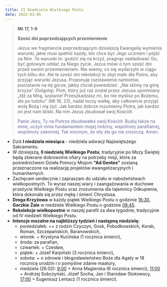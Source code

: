 ```yaml
---
title: II Niedziela Wielkiego Postu
date: 2023-03-05
---
```


> **Mt 17, 1-9**
>
> **Sześć dni poprzedzających przemienienie**
>
> Jezus we fragmencie poprzedzającym dzisiejszą Ewangelię wymienia warunki, jakie musi spełnić każdy, kto chce być Jego uczniem i pójść za Nim. Te warunki to: godzić się na krzyż, pragnąc naśladować Go, być gotowym oddać za Niego życie. Jezus mówi o tym sześć dni przed swoim przemienieniem. Nie wiemy, co się wydarzyło w ciągu tych kilku dni. Ale te sześć dni rekolekcji to zbyt mało dla Piotra, aby przyjąć warunki Jezusa. Proponuje rozstawienie namiotów, pozostanie na tej górze, jakby chciał powiedzieć: „Nie idźmy na górę krzyża” (Golgotę). Piotr, który już raz został przez Jezusa upomniany „Idź za Mną, szatanie! Przeszkadzasz mi, bo nie myślisz po Bożemu, ale po ludzku” (Mt 16, 23), nadal toczy walkę, aby całkowicie przyjąć wolę Bożą i nią żyć. Jak bardzo dobrze rozumiemy Piotra, jak bardzo on jest nam bliski. Na nim Jezus zbudował swój Kościół.
>
> <span style="color: #666699;"> Panie Jezu, Ty na Piotrze zbudowałeś swój Kościół. Buduj także na mnie, uczyń mnie fundamentem mojej rodziny, wspólnoty parafialnej, wspólnoty zakonnej. Tak mocnym, że siły zła go nie zniszczą. Amen.
> &nbsp;

- Dziś **I niedziela miesiąca** - niedziela adoracji Najświętszego Sakramentu.
- W dzisiejszą, **II niedzielę Wielkiego Postu**, tradycyjnie po Mszy Świętej będą zbierane dobrowolne ofiary na potrzeby misji, które za pośrednictwem Dzieła Pomocy Misjom **"Ad Gentes"** zostaną przeznaczone na realizację projektów ewangelizacyjnych i humanitarnych.
- Zachęcam serdecznie i zapraszam do udziału w nabożeństwach wielkopostnych. To wyraz naszej wiary i zaangażowania w duchowe przeżycie Wielkiego Postu oraz zrozumienia dla tajemnicy Odkupienia, która dokonała się przez mękę i śmierć Chrystusa.
- **Droga Krzyżowa** w każdy piątek Wielkiego Postu o godzinie <u>16:30</u>, **Gorzkie Żale** w niedziele Wielkiego Postu o godzinie <u>08:45</u>.
- **Rekolekcje wielkopostne** w naszej parafii za dwa tygodnie, tradycyjnie od IV niedzieli Wielkiego Postu.
- **Intencje mszalne na najbliższy tydzień i następną niedzielę:**
  - poniedziałek: ++ z rodzin Czyczyn, Gosk, Pobudkowskich, Korab, Roman, Szczepańskich, Baranowskich,
  - wtorek: + Krystyna Kucińska (1 rocznica śmierci),
  - środa: za parafian,
  - czwartek: + Czesław,
  - piątek: + Józef Karpiński (3 rocznica śmierci),
  - sobota: + o zdrowie i błogosławieństwo Boże dla Agaty w 18 rocznicę urodzin i o pomyślne zdanie maatury,
  - niedziela (26.02): <u>9:00</u> + Anna Magierska (6 rocznica śmierci), <u>11:00</u> + Andrzej Sobczyński, Józef Socha, Jan i Stanisław Stokowscy, <u>17:00</u> + Eugeniusz Lentacz (1 rocznica śmierci).

